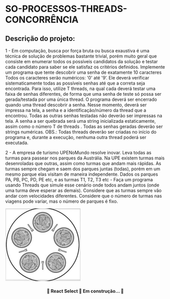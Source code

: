 # SO-PROCESSOS-THREADS-CONCORRÊNCIA

## Descrição do projeto:
<p> 1 - ​Em computação, busca por força bruta ou busca exaustiva é uma técnica de
solução de problemas bastante trivial, porém muito geral que consiste em
enumerar todos os possíveis candidatos da solução e testar cada candidato para
saber se ele satisfaz os critérios definidos. Implemente um programa que tente
descobrir uma senha de exatamente 10 caracteres Todos os caracteres serão
numéricos: '0' até '9’. Ele deverá verificar sistematicamente todas as possíveis
senhas até que a correta seja encontrada. Para isso, utilize T threads, na qual
cada deverá testar uma faixa de senhas diferentes, de forma que uma senha de
teste só possa ser gerada/testada por uma única thread. O programa deverá ser
encerrado quando uma thread descobrir a senha. Nesse momento, deverá ser
impressa na tela, a senha e a identificação/número da thread que a encontrou.
Todas as outras senhas testadas não deverão ser impressas na tela. A senha a
ser quebrada será uma string inicializada estaticamente, assim como o número T
de threads . Todas as senhas geradas deverão ser strings numéricas.
OBS.: ​Todas threads deverão ser criadas no início do programa e, durante a
execução, nenhuma outra thread poderá ser executada. </p>

<p> 2 - ​A empresa de turismo UPENoMundo resolve inovar. Leva todas as turmas para
passear nos parques da Austrália. Na UPE existem turmas mais desenroladas que
outras, assim como turmas que andam mais rápidas. As turmas sempre chegam e
saem dos parques juntas (todas), porém em um mesmo parque elas visitam de
maneira independente.
Dados os parques PA, PB, PC, PD, PE etc, e as turmas T1, T2, T3 etc - Faça um
programa usando Threads que simule esse cenário onde todos andam juntos
(onde uma turma deve esperar as demais).
Considere que as turmas sempre vão andar com velocidades diferentes.
Considere que o número de turmas nas viagens pode variar, mas o número de
parques é fixo. </p>

<img src = "/src/jantar.png">

<h4 align = "center"> 
    🚧  React Select 🚀 Em construção...  🚧
</h4>
